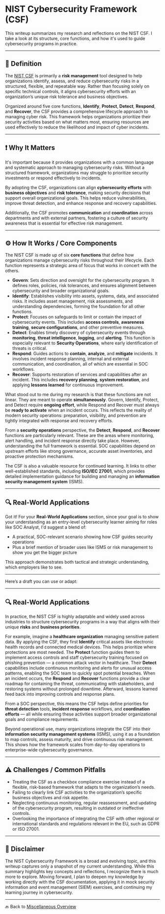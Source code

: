 # NIST Cybersecurity Framework (CSF)

This writeup summarizes my research and reflections on the NIST CSF. I take a look at its structure, core functions, and how it's used to guide cybersecurity programs in practice.

---

## 📝 Definition  

The [NIST CSF](https://www.nist.gov/cyberframework) is primarily a **risk management** tool designed to help organizations identify, assess, and reduce cybersecurity risks in a structured, flexible, and repeatable way. Rather than focusing solely on specific technical controls, it aligns cybersecurity efforts with an organization’s unique risk tolerance and business objectives.

Organized around five core functions, **Identify**, **Protect**, **Detect**, **Respond**, and **Recover**, the CSF provides a comprehensive lifecycle approach to managing cyber risk. This framework helps organizations prioritize their security activities based on what matters most, ensuring resources are used effectively to reduce the likelihood and impact of cyber incidents.

---

## ❗ Why It Matters

It's important because it provides organizations with a common language and systematic approach to managing cybersecurity risks. Without a structured framework, organizations may struggle to prioritize security investments or respond effectively to incidents.

By adopting the CSF, organizations can align **cybersecurity efforts** with **business objectives** and **risk tolerance**, making security decisions that support overall organizational goals. This helps reduce vulnerabilities, improve threat detection, and enhance response and recovery capabilities.

Additionally, the CSF promotes **communication** and **coordination** across departments and with external partners, fostering a culture of security awareness that is essential for effective risk management.

---

## ⚙️ How It Works / Core Components  

The NIST CSF is made up of six **core functions** that define how organizations manage cybersecurity risks throughout their lifecycle. Each function represents a strategic area of focus that works in concert with the others.
- **Govern**: Sets direction and oversight for the cybersecurity program. It defines roles, policies, risk tolerances, and ensures alignment between cybersecurity and broader organizational goals.
- **Identify**: Establishes visibility into assets, systems, data, and associated risks. It includes asset management, risk assessments, and understanding dependencies, forming the foundation for all other functions.
- **Protect**: Focuses on safeguards to limit or contain the impact of cybersecurity events. This includes **access controls**, **awareness training**, **secure configurations**, and other preventive measures.
- **Detect**: Enables timely discovery of cybersecurity events through **monitoring**, **threat intelligence**, **logging**, and **alerting**. This function is especially relevant to **Security Operations**, where early identification of threats is critical.
- **Respond**: Guides actions to **contain**, **analyze**, and **mitigate** incidents. It involves incident response planning, internal and external communication, and coordination, all of which are essential in SOC workflows.
- **Recover**: Supports restoration of services and capabilities after an incident. This includes **recovery planning**, **system restoration**, and applying **lessons learned** for continuous improvement.

What stood out to me during my research is that these functions are not linear. They are meant to operate **simultaneously**. Govern, Identify, Protect, and Detect require **ongoing effort**, while Respond and Recover must always be **ready to activate** when an incident occurs. This reflects the reality of modern security operations: preparation, visibility, and prevention are tightly integrated with response and recovery efforts.

From a **security operations** perspective, the **Detect**, **Respond**, and **Recover** functions are particularly relevant. These are the areas where monitoring, alert handling, and incident response directly take place. However, understanding the full framework is essential. SOC capabilities depend on upstream efforts like strong governance, accurate asset inventories, and proactive protection mechanisms.

The CSF is also a valuable resource for continued learning. It links to other well-established standards, including **ISO/IEC 27001**, which provides detailed implementation guidance for building and managing an **information security management system** (ISMS).

---

## 🔍 Real-World Applications  
Got it! For your **Real-World Applications** section, since your goal is to show your understanding as an entry-level cybersecurity learner aiming for roles like SOC Analyst, I'd suggest a blend of:

* A practical, SOC-relevant scenario showing how CSF guides security operations
* Plus a brief mention of broader uses like ISMS or risk management to show you get the bigger picture

This approach demonstrates both tactical and strategic understanding, which employers like to see.

---

Here’s a draft you can use or adapt:

---

## 🔍 Real-World Applications

In practice, the NIST CSF is highly adaptable and widely used across industries to structure cybersecurity programs in a way that aligns with their unique **risks** and **business priorities**.

For example, imagine a **healthcare organization** managing sensitive patient data. By applying the CSF, they first **Identify** critical assets like electronic health records and connected medical devices. This helps prioritize where protections are most needed. The **Protect** function guides them to implement access controls and staff cybersecurity training focused on phishing prevention — a common attack vector in healthcare. Their **Detect** capabilities include continuous monitoring and alerts for unusual access patterns, enabling the SOC team to quickly spot potential breaches. When an incident occurs, the **Respond** and **Recover** functions provide a clear roadmap for containing the threat, communicating with stakeholders, and restoring systems without prolonged downtime. Afterward, lessons learned feed back into improving controls and response plans.

From a SOC perspective, this means the CSF helps define priorities for **threat detection** tools, **incident response** workflows, and **coordination efforts** — all while ensuring these activities support broader organizational goals and compliance requirements.

Beyond operational use, many organizations integrate the CSF into their **information security management systems** (ISMS), using it as a foundation to map controls, assess maturity, and drive continuous risk management. This shows how the framework scales from day-to-day operations to enterprise-wide cybersecurity governance.

---

## ⚠️ Challenges / Common Pitfalls  

- Treating the CSF as a checkbox compliance exercise instead of a flexible, risk-based framework that adapts to the organization’s needs.
- Failing to clearly link CSF activities to the organization’s specific business objectives and risk appetite.
- Neglecting continuous monitoring, regular reassessment, and updating of the cybersecurity program, resulting in outdated or ineffective controls.
- Overlooking the importance of integrating the CSF with other regional or international standards and regulations relevant in the EU, such as GDPR or ISO 27001.

---

## 📌 Disclaimer

The NIST Cybersecurity Framework is a broad and evolving topic, and this writeup captures only a snapshot of my current understanding. While this summary highlights key concepts and reflections, I recognize there is much more to explore. Moving forward, I plan to deepen my knowledge by working directly with the CSF documentation, applying it in mock security information and event management (SIEM) exercises, and continuing my learning journey in cybersecurity.

---

🔙 Back to [Miscellaneous Overview](README.md)

